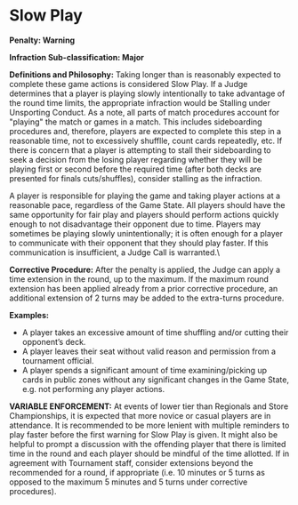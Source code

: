 # Slow Play

**Penalty: Warning**

**Infraction Sub-classification: Major**



**Definitions and Philosophy:** Taking longer than is reasonably expected to complete these game actions is considered Slow Play. If a Judge determines that a player is playing slowly intentionally to take advantage of the round time limits, the appropriate infraction would be Stalling under Unsporting Conduct. As a note, all parts of match procedures account for "playing" the match or games in a match. This includes sideboarding procedures and, therefore, players are expected to complete this step in a reasonable time, not to excessively shufflle, count cards repeatedly, etc. If there is concern that a player is attempting to stall their sideboarding to seek a decision from the losing player regarding whether they will be playing first or second before the required time (after both decks are presented for finals cuts/shuffles), consider stalling as the infraction.

A player is responsible for playing the game and taking player actions at a reasonable pace, regardless of the Game State. All players should have the same opportunity for fair play and players should perform actions quickly enough to not disadvantage their opponent due to time. Players may sometimes be playing slowly unintentionally; it is often enough for a player to communicate with their opponent that they should play faster. If this communication is insufficient, a Judge Call is warranted.\


**Corrective Procedure:** After the penalty is applied, the Judge can apply a time extension in the round, up to the maximum. If the maximum round extension has been applied already from a prior corrective procedure, an additional extension of 2 turns may be added to the extra-turns procedure.



**Examples:**

* A player takes an excessive amount of time shuffling and/or cutting their opponent’s deck.
* A player leaves their seat without valid reason and permission from a tournament official.
* A player spends a significant amount of time examining/picking up cards in public zones without any significant changes in the Game State, e.g. not performing any player actions.



**VARIABLE ENFORCEMENT:** At events of lower tier than Regionals and Store Championships, it is expected that more novice or casual players are in attendance. It is recommended to be more lenient with multiple reminders to play faster before the first warning for Slow Play is given. It might also be helpful to prompt a discussion with the offending player that there is limited time in the round and each player should be mindful of the time allotted. If in agreement with Tournament staff, consider extensions beyond the recommended for a round, if appropriate (i.e. 10 minutes or 5 turns as opposed to the maximum 5 minutes and 5 turns under corrective procedures).

